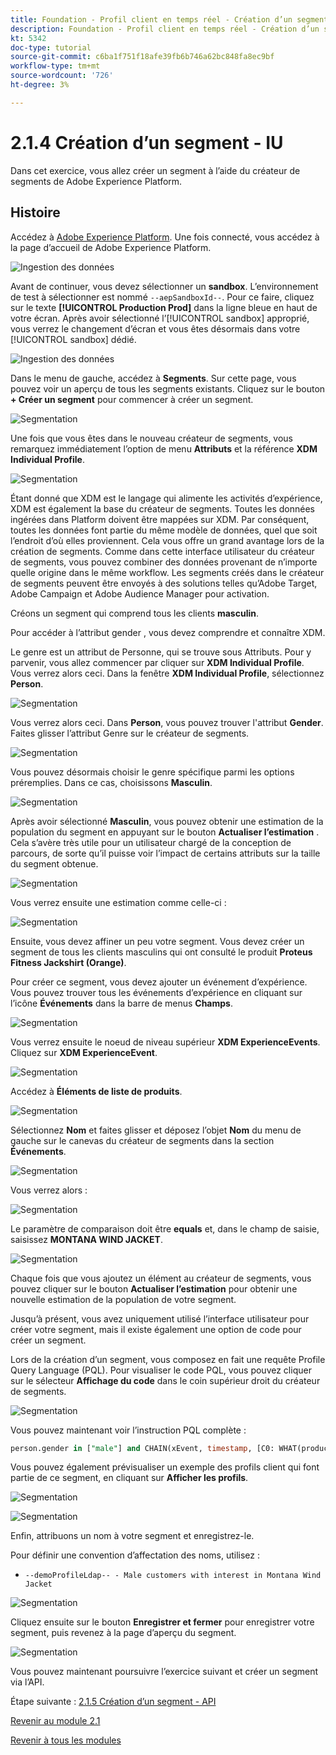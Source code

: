 ```yaml
---
title: Foundation - Profil client en temps réel - Création d’un segment - interface utilisateur
description: Foundation - Profil client en temps réel - Création d’un segment - interface utilisateur
kt: 5342
doc-type: tutorial
source-git-commit: c6ba1f751f18afe39fb6b746a62bc848fa8ec9bf
workflow-type: tm+mt
source-wordcount: '726'
ht-degree: 3%

---
```


# 2.1.4 Création d’un segment - IU

Dans cet exercice, vous allez créer un segment à l’aide du créateur de segments de Adobe Experience Platform.

## Histoire

Accédez à [Adobe Experience Platform](https://experience.adobe.com/platform). Une fois connecté, vous accédez à la page d’accueil de Adobe Experience Platform.

![Ingestion des données](./../../../modules/datacollection/module1.2/images/home.png)

Avant de continuer, vous devez sélectionner un **sandbox**. L’environnement de test à sélectionner est nommé ``--aepSandboxId--``. Pour ce faire, cliquez sur le texte **[!UICONTROL Production Prod]** dans la ligne bleue en haut de votre écran. Après avoir sélectionné l’[!UICONTROL sandbox] approprié, vous verrez le changement d’écran et vous êtes désormais dans votre [!UICONTROL sandbox] dédié.

![Ingestion des données](./../../../modules/datacollection/module1.2/images/sb1.png)

Dans le menu de gauche, accédez à **Segments**. Sur cette page, vous pouvez voir un aperçu de tous les segments existants. Cliquez sur le bouton **+ Créer un segment** pour commencer à créer un segment.

![Segmentation](./images/menuseg.png)

Une fois que vous êtes dans le nouveau créateur de segments, vous remarquez immédiatement l’option de menu **Attributs** et la référence **XDM Individual Profile**.

![Segmentation](./images/segmentationui.png)

Étant donné que XDM est le langage qui alimente les activités d’expérience, XDM est également la base du créateur de segments. Toutes les données ingérées dans Platform doivent être mappées sur XDM. Par conséquent, toutes les données font partie du même modèle de données, quel que soit l’endroit d’où elles proviennent. Cela vous offre un grand avantage lors de la création de segments. Comme dans cette interface utilisateur du créateur de segments, vous pouvez combiner des données provenant de n’importe quelle origine dans le même workflow. Les segments créés dans le créateur de segments peuvent être envoyés à des solutions telles qu’Adobe Target, Adobe Campaign et Adobe Audience Manager pour activation.

Créons un segment qui comprend tous les clients **masculin**.

Pour accéder à l’attribut gender , vous devez comprendre et connaître XDM.

Le genre est un attribut de Personne, qui se trouve sous Attributs. Pour y parvenir, vous allez commencer par cliquer sur **XDM Individual Profile**. Vous verrez alors ceci. Dans la fenêtre **XDM Individual Profile**, sélectionnez **Person**.

![Segmentation](./images/person.png)

Vous verrez alors ceci. Dans **Person**, vous pouvez trouver l&#39;attribut **Gender**. Faites glisser l’attribut Genre sur le créateur de segments.

![Segmentation](./images/gender.png)

Vous pouvez désormais choisir le genre spécifique parmi les options préremplies. Dans ce cas, choisissons **Masculin**.

![Segmentation](./images/genderselection.png)

Après avoir sélectionné **Masculin**, vous pouvez obtenir une estimation de la population du segment en appuyant sur le bouton **Actualiser l’estimation** . Cela s’avère très utile pour un utilisateur chargé de la conception de parcours, de sorte qu’il puisse voir l’impact de certains attributs sur la taille du segment obtenue.

![Segmentation](./images/segmentpreview.png)

Vous verrez ensuite une estimation comme celle-ci :

![Segmentation](./images/segmentpreviewest.png)

Ensuite, vous devez affiner un peu votre segment. Vous devez créer un segment de tous les clients masculins qui ont consulté le produit **Proteus Fitness Jackshirt (Orange)**.

Pour créer ce segment, vous devez ajouter un événement d’expérience. Vous pouvez trouver tous les événements d’expérience en cliquant sur l’icône **Événements** dans la barre de menus **Champs**.

![Segmentation](./images/findee.png)

Vous verrez ensuite le noeud de niveau supérieur **XDM ExperienceEvents**. Cliquez sur **XDM ExperienceEvent**.

![Segmentation](./images/see.png)

Accédez à **Éléments de liste de produits**.

![Segmentation](./images/plitems.png)

Sélectionnez **Nom** et faites glisser et déposez l’objet **Nom** du menu de gauche sur le canevas du créateur de segments dans la section **Événements**.

![Segmentation](./images/eeweb.png)

Vous verrez alors :

![Segmentation](./images/eewebpdtlname.png)

Le paramètre de comparaison doit être **equals** et, dans le champ de saisie, saisissez **MONTANA WIND JACKET**.

![Segmentation](./images/pv.png)

Chaque fois que vous ajoutez un élément au créateur de segments, vous pouvez cliquer sur le bouton **Actualiser l’estimation** pour obtenir une nouvelle estimation de la population de votre segment.

Jusqu’à présent, vous avez uniquement utilisé l’interface utilisateur pour créer votre segment, mais il existe également une option de code pour créer un segment.

Lors de la création d’un segment, vous composez en fait une requête Profile Query Language (PQL). Pour visualiser le code PQL, vous pouvez cliquer sur le sélecteur **Affichage du code** dans le coin supérieur droit du créateur de segments.

![Segmentation](./images/codeview.png)

Vous pouvez maintenant voir l’instruction PQL complète :

```sql
person.gender in ["male"] and CHAIN(xEvent, timestamp, [C0: WHAT(productListItems.exists(name.equals("MONTANA WIND JACKET", false)))])
```

Vous pouvez également prévisualiser un exemple des profils client qui font partie de ce segment, en cliquant sur **Afficher les profils**.

![Segmentation](./images/previewprofiles.png)

![Segmentation](./images/previewprofilesdtl.png)

Enfin, attribuons un nom à votre segment et enregistrez-le.

Pour définir une convention d’affectation des noms, utilisez :

- `--demoProfileLdap-- - Male customers with interest in Montana Wind Jacket`

![Segmentation](./images/segmentname.png)

Cliquez ensuite sur le bouton **Enregistrer et fermer** pour enregistrer votre segment, puis revenez à la page d’aperçu du segment.

![Segmentation](./images/savedsegment.png)

Vous pouvez maintenant poursuivre l’exercice suivant et créer un segment via l’API.

Étape suivante : [2.1.5 Création d’un segment - API](./ex5.md)

[Revenir au module 2.1](./real-time-customer-profile.md)

[Revenir à tous les modules](../../../overview.md)
